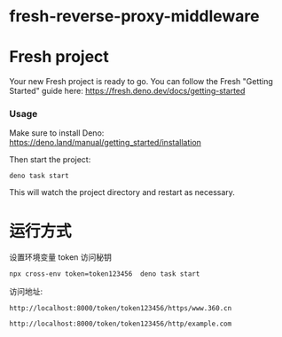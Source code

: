 # fresh-reverse-proxy-middleware

# Fresh project

Your new Fresh project is ready to go. You can follow the Fresh "Getting
Started" guide here: https://fresh.deno.dev/docs/getting-started

### Usage

Make sure to install Deno: https://deno.land/manual/getting_started/installation

Then start the project:

```
deno task start
```

This will watch the project directory and restart as necessary.

# 运行方式

设置环境变量 token 访问秘钥

```
npx cross-env token=token123456  deno task start
```

访问地址:

```
http://localhost:8000/token/token123456/https/www.360.cn
```

```
http://localhost:8000/token/token123456/http/example.com
```
